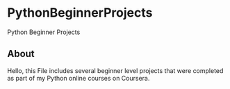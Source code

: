 # PythonBeginnerProjects
Python Beginner Projects

## About
Hello, this File includes several beginner level projects that were completed as part of my Python online courses on Coursera.
